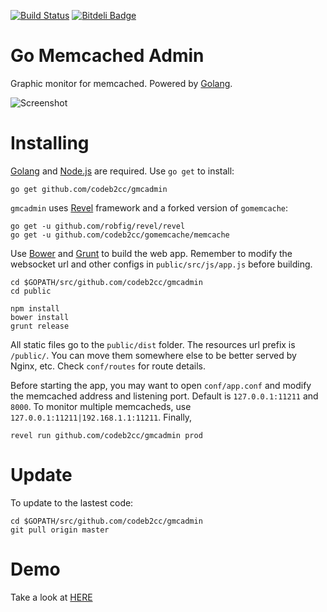 [![Build Status](https://travis-ci.org/codeb2cc/gmcadmin.png)](https://travis-ci.org/codeb2cc/gmcadmin)
[![Bitdeli Badge](https://d2weczhvl823v0.cloudfront.net/codeb2cc/gmcadmin/trend.png)](https://bitdeli.com/free "Bitdeli Badge")

Go Memcached Admin
==================

Graphic monitor for memcached. Powered by [Golang](http://golang.org/).

![Screenshot](https://raw.github.com/codeb2cc/gmcadmin/master/screenshot.png "gmcadmin")


Installing
==========

[Golang](http://golang.org/) and [Node.js](http://nodejs.org/) are required. Use `go get` to install:

    go get github.com/codeb2cc/gmcadmin

`gmcadmin` uses [Revel](http://robfig.github.io/revel/) framework and a forked version of `gomemcache`:

    go get -u github.com/robfig/revel/revel
    go get -u github.com/codeb2cc/gomemcache/memcache

Use [Bower](http://bower.io) and  [Grunt](http://gruntjs.com/) to build the web app. Remember to modify the websocket url and other configs in `public/src/js/app.js` before building.

    cd $GOPATH/src/github.com/codeb2cc/gmcadmin
    cd public

    npm install
    bower install
    grunt release

All static files go to the `public/dist` folder. The resources url prefix is `/public/`. You can move them somewhere else to be better served by Nginx, etc. Check `conf/routes` for route details.

Before starting the app, you may want to open `conf/app.conf` and modify the memcached address and listening port. Default is `127.0.0.1:11211` and `8000`. To monitor multiple memcacheds, use `127.0.0.1:11211|192.168.1.1:11211`. Finally,

    revel run github.com/codeb2cc/gmcadmin prod


Update
======

To update to the lastest code:

    cd $GOPATH/src/github.com/codeb2cc/gmcadmin
    git pull origin master


Demo
====

Take a look at [HERE](http://mc.codeb2cc.com/)

